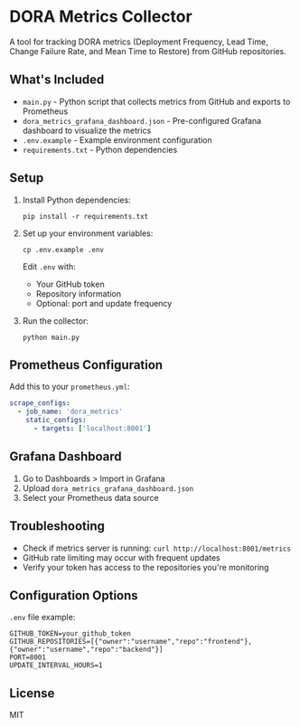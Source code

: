 # DORA Metrics Collector

A tool for tracking DORA metrics (Deployment Frequency, Lead Time, Change Failure Rate, and Mean Time to Restore) from GitHub repositories.

## What's Included

- `main.py` - Python script that collects metrics from GitHub and exports to Prometheus
- `dora_metrics_grafana_dashboard.json` - Pre-configured Grafana dashboard to visualize the metrics
- `.env.example` - Example environment configuration  
- `requirements.txt` - Python dependencies

## Setup

1. Install Python dependencies:
   ```
   pip install -r requirements.txt
   ```

2. Set up your environment variables:
   ```
   cp .env.example .env
   ```
   
   Edit `.env` with:
   - Your GitHub token
   - Repository information
   - Optional: port and update frequency

3. Run the collector:
   ```
   python main.py
   ```

## Prometheus Configuration

Add this to your `prometheus.yml`:

```yaml
scrape_configs:
  - job_name: 'dora_metrics'
    static_configs:
      - targets: ['localhost:8001']
```

## Grafana Dashboard

1. Go to Dashboards > Import in Grafana
2. Upload `dora_metrics_grafana_dashboard.json`
3. Select your Prometheus data source

## Troubleshooting

- Check if metrics server is running: `curl http://localhost:8001/metrics`
- GitHub rate limiting may occur with frequent updates
- Verify your token has access to the repositories you're monitoring

## Configuration Options

`.env` file example:

```
GITHUB_TOKEN=your_github_token
GITHUB_REPOSITORIES=[{"owner":"username","repo":"frontend"},{"owner":"username","repo":"backend"}]
PORT=8001
UPDATE_INTERVAL_HOURS=1
```


## License

MIT
